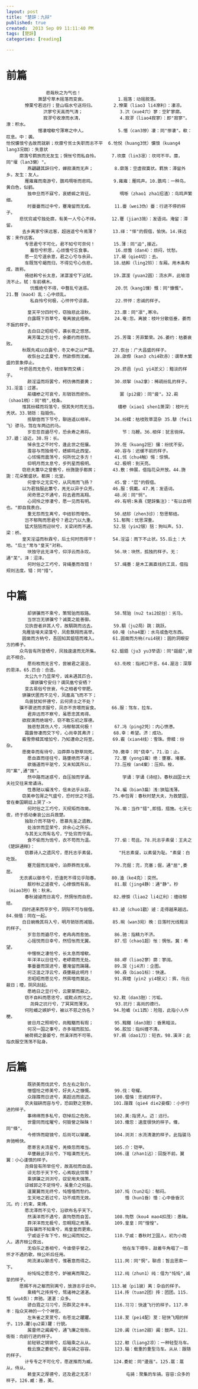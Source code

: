 ```yaml
---
layout: post
title: "楚辞：九辩"
published: true
created:  2013 Sep 09 11:11:40 PM
tags: [楚辞]
categories: [reading]

---
```


# 前篇

                   悲哉秋之为气也！             
                萧瑟兮草木摇落而变衰。            1.摇落：动摇脱落。
           憭栗兮若远行；登山临水兮送将归。       2.憭栗（liao3 li4潦利）：凄凉。
                  泬寥兮天高而气清；              3.泬（xue4穴）寥：空旷寥廓。
                  寂漻兮收潦而水清，              4.寂漻（liao4寂寥）：即"寂寥"。潦：积水。
                憯凄增欷兮薄寒之中人。            5.憯（can3惨）凄：同"惨凄"。欷：叹息。中：袭。
    怆怳懭悢兮去故而就新；坎廪兮贫士失职而志不平  6.怆怳（huang3恍）懭悢（kuang4 lang3况朗）：失意状
         廓落兮羁旅而无友生；惆怅兮而私自怜。     7.坎廪（lin3凛）：坎坷不平。廪，同"壈（lan3懒）"。
            燕翩翩其辞归兮，蝉寂漠而无声；        8.廓落：空虚寂寞状。羁旅：滞留外乡。友生：友人。
           雁雍雍而南游兮，鵾鸡啁哳而悲鸣。       9.雍雍：雁鸣声。10.鵾鸡：一种鸟，黄白色，似鹤。
            独申旦而不寐兮，哀蟋蟀之宵征。          啁哳（zhao1 zha1招渣）：鸟鸣声繁细。
            时亹亹而过中兮，蹇淹留而无成。        11.亹（wei3伪）亹：行进不停的样子。
         悲忧穷戚兮独处廓，有美一人兮心不绎。     12.蹇（jian3简）：发语词。淹留：滞留。
          去乡离家兮徕远客，超逍遥兮今焉薄？      13.绎："怿"的假借，愉快。14.徕远客：来作远客。
           专思君兮不可化，君不知兮可奈何！       15.薄：同"迫",接近。
             蓄怨兮积思，心烦憺兮忘食事。         16.烦憺（dan4）：烦闷，忧愁。
           愿一见兮道余意，君之心兮与余异。       17.朅（qie4切）：去。
           车既驾兮朅而归，不得见兮心伤悲。       18.结軨（ling2铃）：车厢。用木条构成，故称。
           倚结軨兮长太息，涕潺湲兮下沾轼。       19.潺湲（yuan2圆）：流水声，此喻泪流不止。轼：车前横木。
             忼慨绝兮不得，中瞀乱兮迷惑。         20.忼（kang1慷）慨：同"慷慨"。21.瞀（mao4）乱：心中烦乱。
             私自怜兮何极，心怦怦兮谅直。         22.怦怦：忠诚的样子。

            皇天平分四时兮，窃独悲此凛秋。        23.廪：同"凛",寒冷。
            白露既下百草兮，奄离披此梧楸。        24.奄:忽。离披：枝叶分散低垂，萎而不振的样子。
            去白日之昭昭兮，袭长夜之悠悠。        
            离芳蔼之方壮兮，余萎约而悲愁。        25.芳蔼：芳菲繁荣。26.萎约：枯萎衰败。
          秋既先戒以白露兮，冬又申之以严霜。      27.恢台：广大昌盛的样子。
            收恢台之孟夏兮，然欿傺而沈臧。        28.欿傺（kan3 chi4砍赤）：谓草木繁盛的景象停止。
         叶菸邑而无色兮，枝烦挐而交横；           29.菸邑（yu1 yi4淤义）：黯淡的样子。
            颜淫溢而将罢兮，柯彷佛而萎黄；        30.烦挐（na2拿）：稀疏纷乱的样子。31.淫滥：过甚。
            萷櫹槮之可哀兮，形销铄而瘀伤。          罢（pi2疲）：同"疲"。32.萷（shao1梢）：同"梢",枝条。
          惟其纷糅而将落兮，恨其失时而无当。        櫹槮（xiao1 shen1萧深）：枝叶光秃状。33.销铄：指毁伤。
            揽騑辔而下节兮，聊逍遥以相羊。        34.纷糅：枯枝败草混杂 35.騑（fei1飞）骖马，驾在车两边的马。
            岁忽忽百遒尽兮，恐余寿之弗将。           节：马鞭。36.相佯：犹言徜徉。37.遒：迫近。38.将：长。
            悼余生之不时兮，逢此世之俇攘。        39.俇（kuang2狂）攘：纷扰不安。
            澹容与而独倚兮，蟋蟀鸣此西堂。        40.容与：迟缓不前的样子。
            心怵惕而震荡兮，何所忧之多方！        41.怵（chu4触）惕：惊惧。
            仰明月而太息兮，步列星而极明。        42.极明：到天亮。
          窃悲夫蕙华之曾敷兮，纷旖旎乎都房；      43.敷：伸展，借指花朵开放。44.旖旎：花朵繁盛状。都房：北堂。
            何曾华之无实兮，从风雨而飞扬？        45.曾："层"的假借。
          以为君独服此蕙兮，羌无以异于众芳。      46.服：佩戴。47.羌：发语词。
            闵奇思之不通兮，将去君而高翔。        48.闵：同"悯"。
            心闵怜之惨凄兮，愿一见而有明。        49.有明:朱熹《楚辞集注》："有以自明也。"即自我表白。
            重无怨而生离兮，中结轸而增伤。        50.结轸（zhen3诊）：愁思郁结。
           岂不郁陶而思君兮？君之门以九重。       51.郁陶：忧思深重。
           猛犬狺狺而迎吠兮，关梁闭而不通。       52.狺（yin2银）狺：狗叫声。53.梁：桥。
          皇天淫溢而秋霖兮，后土何时而得干！      54.淫溢：雨下不止状。55.后土：大地。"后土"常与"皇天"对称。
            块独守此无泽兮，仰浮云而永叹。        56.块：块然，孤独的样子。无：通"芜"。泽：沼泽。
            何时俗之工巧兮，背绳墨而改错！        57.绳墨：是木工画直线的工具，借指规则法度。错：同"措"。
                                                  
# 中篇                                             
                                                              
            却骐骥而不乘兮，策驽骀而取路。        58.驽骀（nu2 tai2奴台）：劣马。
            当世岂无骐骥兮？诚莫之能善御。        
           见执辔者非其人兮，故駶跳而远去。       59.駶（ju2局）跳：跳跃。
          凫雁皆唼夫梁藻兮，凤愈飘翔而高举。      60.唼（sha4厦）：水鸟或鱼吃东西。
          圆凿而方枘兮，吾固知其鉏铻而难入。      61.圆凿而方枘(rui4锐)：圆的洞眼安方的榫子。
         众鸟皆有所登栖兮，凤独遑遑而无所集。     62.鉏鋙（ju3 yu3举语）：同"龃龉",彼此不相合。
            愿衔枚而无言兮，尝被君之渥洽，        63.衔枚：指闭口不言。64.渥洽：深厚的恩泽。65.匹合：合适。
           太公九十乃显荣兮，诚未遇其匹合。       
             谓骐骥兮安归？谓凤凰兮安栖？         
           变古易俗兮世衰，今之相者兮举肥。       
          骐骥伏匿而不见兮，凤凰高飞而不下；      
           鸟兽犹知怀德兮，云何贤士之不处？       
         骥不骤进而求服兮，凤亦不贪喂而妄食。     66.服：驾车，拉车。
            君弃远而不察兮，虽愿忠其焉得。        
          欲寂漠而绝端兮，窃不敢忘初之厚德。      
            独悲愁其伤人兮，冯郁郁其何极！        67.冯（ping2凭）：内心愤懑。
           霜露惨凄而交下兮，心尚幸其弗济；       68.幸：希望。济：成功。
          霰雪雰糅其增加兮，乃知遭命之将至。      69.霰（xian4线）：雪珠。雰糅：纷杂。
          愿徼幸而有待兮，泊莽莽与野草同死。      70.徼幸：同"侥幸"。71.泊：止。
            愿自直而径往兮，路壅绝而不通；        72.壅（yong1雍）绝：壅塞，堵塞。
            欲循道而平驱兮，又未知其所以，        73.压桉（an4案）：压抑。桉，同"案",通"按"。
            然中路而迷惑兮，自压按而学诵。           学诵：学诵《诗经》。春秋战国士大夫社交往来常诵诗。
            性愚陋以褊浅兮，信未达乎从容。        74.褊（bian3扁）浅:狭隘浅薄。
          窃美申包胥之气盛兮，恐时世之不固。      75.申包胥：春秋时楚大夫，为救楚国，曾在秦国朝廷上哭了->
            何时俗之工巧兮，灭规矩而改凿。        76.凿：当作"错",即措，措施。七天七夜，终于感动秦哀公出兵救楚。
           独耿介而不随兮，愿慕先圣之遗教。       
            处浊世而显荣兮，非余心之所乐。        
           与其无义而有名兮，宁处穷而守高。       
            食不偷而为饱兮，衣不苟而为温。        77.偷：苟且。78.托志乎素餐：王夫之《楚辞通释》：
           窃慕诗人之遗风兮，愿托志乎素餐。         "托志素餐，以素餐为耻。"素餐：白吃饭。
            蹇充倔而无端兮，泊莽莽而无垠。        79.充倔：充，充塞；倔，通"屈",委屈。
         无衣裘以御冬兮，恐溘死不得见乎阳春。     80.溘（ke4克）：突然。
            靓杪秋之遥夜兮，心缭悷而有哀。        81.靓（jing4静）：通"静"。杪（miao3秒）秋：秋末。
           春秋逴逴而日高兮，然惆怅而自悲。       82.缭悷（liao2 li4辽利）：缠绕郁结。
          四时递来而卒岁兮，阴阳不可与俪偕。      83.逴（chuo1戳）逴：走得越来越远。84.俪偕：同在一起。
          白日蜿晚其将入兮，明月销铄而减毁。      85.晼（wan3宛）晚：日落时光线黯淡的样子。
            岁忽忽而遒尽兮，老冉冉而愈弛。        86.驰：指精力不济。
            心摇悦而日幸兮，然怊怅而无翼。        87.怊（chao1超）怅：惆怅。冀：希望。
            中憯恻之凄怆兮，长太息而增欷。        
            年洋洋以日往兮，老嵺廓而无处。        88.嵺（liao2寥）廓：寥阔。
            事亹亹而觊进兮，蹇淹留而踌躇。        89.觊（ji4济）：企图。
            何泛滥之浮云兮，猋壅蔽此明月！        90.猋（biao1标）：快速。
            忠昭昭而愿见兮，然霠噎而莫达。        91.霠曀（yin2 yi4银义）：霠，乌云蔽日；曀，阴风刮起。
            愿皓日之显行兮，云蒙蒙而蔽之。        
           窃不自料而愿忠兮，或黕点而污之。       92.黕（dan3胆）：污垢。
             尧舜之抗行兮，了冥冥而薄天。         93.抗行：高尚的德行。
           何险巇之嫉妒兮，被以不慈之伪名？       94.险巇（xi1西）：险阻，此指小人作梗。
            彼日月之照明兮，尚黯黮而有瑕；        95.黯黮（dan3胆）：昏黑暗淡。
            何况一国之事兮，亦多端而胶加。        96.胶加：指纠缠不清。
           被荷禂之晏晏兮，然潢洋而不可带。       97.裯（dao1刀）：短衣。98.潢洋：此指衣服空荡荡不贴身。
                                                  
# 后篇                                             
                                                              
            既骄美而伐武兮，负左右之耿介。        
            憎愠怆之修美兮，好夫人之慷慨。        99.伐：夸耀。
            众踥蹀而日进兮，美超远而逾迈。        100.愠惀：忠诚的样子。
           农夫辍耕而容与兮，恐田野之芜秽。       101.踥蹀（qie4 die2妾蝶）：小步行进的样子。
            事绵绵而多私兮，窃悼后之危败。        102.美:指贤人。迈：远行。
            世雷同而炫曜兮，何毁誉之昧昧！        103.儵忽：速度很快的样子。儵，同"倏"。
            今修饰而窥镜兮，后尚可以窜藏。        104.浏浏：水流清澈的样子。此指骏马奔驰畅快。
            愿寄言夫流星兮，羌倏忽而难当。        105.介：铠甲。
            卒壅蔽此浮云兮，下暗漠而无光。        106.邅（zhan1沾）：回旋不前。翼翼：小心谨慎的样子。
           尧舜皆有所举任兮，故高枕而自适。       
            谅无怨于天下兮，心焉取此怵惕？        
            乘骐骥之浏浏兮，驭安用夫强策。        
           谅城郭之不足恃兮，虽重介之何益。           
            邅翼翼而无终兮，忳惛惛而愁约。        107.忳（tun2屯）：郁闷。
            生天地之若过兮，功不成而无效。            惛（hun1昏）惛：心中昏昏沉沉。约：约束，束缚。
           愿沈滞而不见兮，沿欲布名乎天下。       
            然潢洋而不遇兮，直怐愗而自苦。        108.怐愗（kou4 mao4扣茂）：愚昧。
            莽洋洋而无极兮，忽翱翔之焉薄。        109.皇皇：同"惶惶"。
           国有骥而不知乘兮，焉皇皇而更索。       
            宁戚讴于车下兮，桓公闻而知之。        110.宁戚：春秋时卫国人，初为小商人。遇齐桓公夜出， 
            无伯乐之善相兮，今谁使乎誉之。           他在车下喂牛，敲着牛角唱了一首怀才不遇的歌，桓公听后任用。 
            罔流涕以聊虑兮，惟著意而得之。        111.罔：同"惘"。聊虑：暂且思索一下。
            纷忳忳之愿忠兮，妒被离而障之。        112.纯（zhun1）纯：借为"忳忳",诚挚的样子。
         愿赐不肖之躯而别离兮，放游志乎云中。     113.被（pi1披）离：杂沓的样子。
            乘精气之抟抟兮，骛诸神之湛湛。        114.抟（tuan2团）抟：团团。115.骛（wu4务）：奔驰。湛湛：众多。
            骖白霓之习习兮，历群灵之丰丰。        116.习习：快速飞行的样子。117.丰丰：指众天神的一个个神官。
            左朱雀之茇茇兮，右苍龙之躣躣。        118.茇（pei4配）茇：轻快飞翔的样子。119.躣(qu2渠)躣：行貌。
            属雷师之阗阗兮，通飞廉之衙衙。        120.阗（tian2甜）阗：鼓声。121.衙衙：向前行进的样子。
            前轻辌之锵锵兮，后辎乘之从从。        122.輬（liang2凉）：一种轻型马车。
            载云旗之委蛇兮，扈屯骑之容容。        123.辎：载重的重型马车。从从：跟随的样子。
           计专专之不可化兮，愿遂推而为臧。       124.委蛇：同"逶迤"。125.扈：扈从，侍从。
            赖皇天之厚德兮，还及君之无恙!             屯骑：聚集的车骑。容容:众多的样子。126.臧：善，美。

